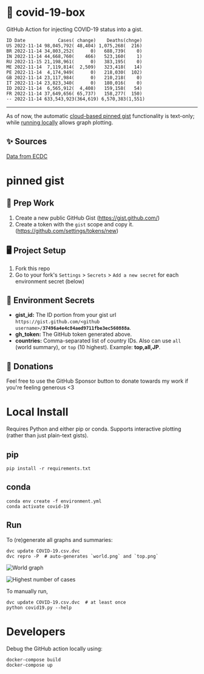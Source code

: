 # 🏥 covid-19-box

GitHub Action for injecting COVID-19 status into a gist.

```
ID Date            Cases( change)    Deaths(chnge)
US 2022-11-14 98,045,792( 48,404) 1,075,268(  216)
BR 2022-11-14 34,803,252(      0)   688,739(    0)
IN 2022-11-14 44,668,760(    466)   523,160(    1)
RU 2022-11-15 21,198,961(      0)   383,195(    0)
ME 2022-11-14  7,119,814(  2,509)   323,418(   14)
PE 2022-11-14  4,174,949(      0)   218,030(  102)
GB 2022-11-14 23,117,984(      0)   210,218(    0)
IT 2022-11-14 23,823,340(      0)   180,016(    0)
ID 2022-11-14  6,565,912(  4,408)   159,158(   54)
FR 2022-11-14 37,649,656( 65,737)   158,277(  150)
-- 2022-11-14 633,543,923(364,619) 6,570,383(1,551)
```

---

As of now, the automatic [cloud-based pinned gist](#pinned-gist) functionality is text-only;
while [running locally](#local-install) allows graph plotting.

## ✨ Sources

[Data from ECDC](https://www.ecdc.europa.eu/en/publications-data/download-todays-data-geographic-distribution-covid-19-cases-worldwide)

# pinned gist

## 🎒 Prep Work
1. Create a new public GitHub Gist (https://gist.github.com/)
1. Create a token with the `gist` scope and copy it. (https://github.com/settings/tokens/new)

## 🖥 Project Setup
1. Fork this repo
1. Go to your fork's `Settings` > `Secrets` > `Add a new secret` for each environment secret (below)

## 🤫 Environment Secrets
- **gist_id:** The ID portion from your gist url `https://gist.github.com/<github username>/`**`37496a4e4c84aed9711fbe3ec560888a`**.
- **gh_token:** The GitHub token generated above.
- **countries:** Comma-separated list of country IDs. Also can use `all` (world summary), or `top` (10 highest). Example: **top,all,JP**.

## 💸 Donations

Feel free to use the GitHub Sponsor button to donate towards my work if you're feeling generous <3

# Local Install

Requires Python and either pip or conda. Supports interactive plotting (rather than just plain-text gists).

## pip

```
pip install -r requirements.txt
```

## conda

```
conda env create -f environment.yml
conda activate covid-19
```

## Run

To (re)generate all graphs and summaries:

```
dvc update COVID-19.csv.dvc
dvc repro -P  # auto-generates `world.png` and `top.png`
```

![World graph](world.png)

![Highest number of cases](top.png)

To manually run,

```
dvc update COVID-19.csv.dvc  # at least once
python covid19.py --help
```

# Developers

Debug the GitHub action locally using:

```
docker-compose build
docker-compose up
```
